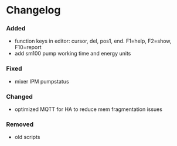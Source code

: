 # Changelog

### Added
- function keys in editor: cursor, del, pos1, end. F1=help, F2=show, F10=report
- add sm100 pump working time and energy units

### Fixed
- mixer IPM pumpstatus

### Changed
- optimized MQTT for HA to reduce mem fragmentation issues

### Removed
- old scripts

